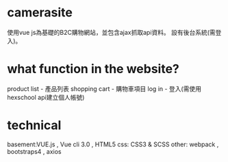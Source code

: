 # camerasite
使用vue js為基礎的B2C購物網站，並包含ajax抓取api資料。
設有後台系統(需登入)。

# what function in the website?
product list - 產品列表
shopping cart - 購物車項目
log in - 登入(需使用hexschool api建立個人帳號)


# technical

basement:VUE.js , Vue cli 3.0 , HTML5
css: CSS3 & SCSS
other: webpack , bootstraps4 , axios


